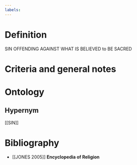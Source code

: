 ```yaml
---
labels: 
---
```


# Definition
SIN OFFENDING AGAINST WHAT IS BELIEVED to BE SACRED
# Criteria and general notes
# Ontology

## Hypernym
[[SIN]]
# Bibliography
- [[JONES 2005]]
**Encyclopedia of Religion** 

